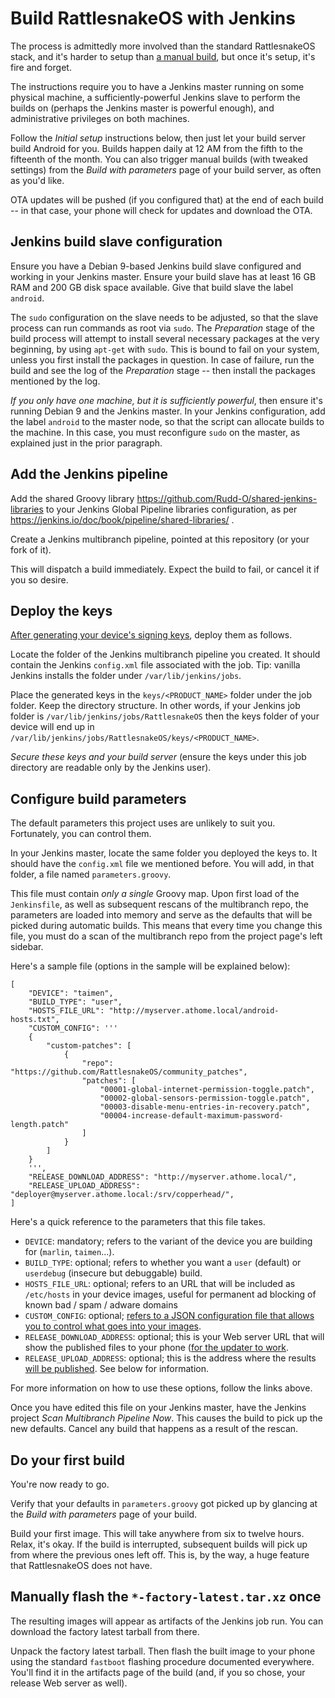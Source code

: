 # Build RattlesnakeOS with Jenkins

The process is admittedly more involved than the standard RattlesnakeOS stack, and it's harder to setup than [a manual build](interactive.md), but once it's setup, it's fire and forget.

The instructions require you to have a Jenkins master running on some physical machine, a sufficiently-powerful Jenkins slave to perform the builds on (perhaps the Jenkins master is powerful enough), and administrative privileges on both machines.

Follow the *Initial setup* instructions below, then just let your build server build Android for you.  Builds happen daily at 12 AM from the fifth to the fifteenth of the month.  You can also trigger manual builds (with tweaked settings) from the *Build with parameters* page of your build server, as often as you'd like.

OTA updates will be pushed (if you configured that) at the end of each build -- in that case, your phone will check for updates and download the OTA.

## Jenkins build slave configuration

Ensure you have a Debian 9-based Jenkins build slave configured and working in your Jenkins master.  Ensure your build slave has at least 16 GB RAM and 200 GB disk space available.  Give that build slave the label `android`.

The `sudo` configuration on the slave needs to be adjusted, so that the slave process can run commands as root via `sudo`.  The *Preparation* stage of the build process will attempt to install several necessary packages at the very beginning, by using `apt-get` with `sudo`.  This is bound to fail on your system, unless you first install the packages in question. In case of failure, run the build and see the log of the *Preparation* stage -- then install the packages mentioned by the log.

*If you only have one machine, but it is sufficiently powerful*, then ensure it's running Debian 9 and the Jenkins master.  In your Jenkins configuration, add the label `android` to the master node, so that the script can allocate builds to the machine.  In this case, you must reconfigure `sudo` on the master, as explained just in the prior paragraph.

## Add the Jenkins pipeline

Add the shared Groovy library https://github.com/Rudd-O/shared-jenkins-libraries to your Jenkins Global Pipeline libraries configuration, as per https://jenkins.io/doc/book/pipeline/shared-libraries/ .

Create a Jenkins multibranch pipeline, pointed at this repository (or your fork of it).

This will dispatch a build immediately.  Expect the build to fail, or cancel it if you so desire.

## Deploy the keys

[After generating your device's signing keys](signingkeys.md), deploy them as follows.

Locate the folder of the Jenkins multibranch pipeline you created.  It should contain the Jenkins `config.xml` file associated with the job.  Tip: vanilla Jenkins installs the folder under `/var/lib/jenkins/jobs`.

Place the generated keys in the `keys/<PRODUCT_NAME>` folder under the job folder.  Keep the directory structure.  In other words, if your Jenkins job folder is `/var/lib/jenkins/jobs/RattlesnakeOS` then the keys folder of your device will end up in `/var/lib/jenkins/jobs/RattlesnakeOS/keys/<PRODUCT_NAME>`.

*Secure these keys and your build server* (ensure the keys under this job directory are readable only by the Jenkins user).

## Configure build parameters

The default parameters this project uses are unlikely to suit you.  Fortunately, you can control them.

In your Jenkins master, locate the same folder you deployed the keys to.  It should have the `config.xml` file we mentioned before.  You will add, in that folder, a file named `parameters.groovy`.

This file must contain *only a single* Groovy map.  Upon first load of the `Jenkinsfile`, as well as subsequent rescans of the multibranch repo, the parameters are loaded into memory and serve as the defaults that will be picked during automatic builds.  This means that every time you change this file, you must do a scan of the multibranch repo from the project page's left sidebar.

Here's a sample file (options in the sample will be explained below):

```
[
    "DEVICE": "taimen",
    "BUILD_TYPE": "user",
    "HOSTS_FILE_URL": "http://myserver.athome.local/android-hosts.txt",
    "CUSTOM_CONFIG": '''
    {
        "custom-patches": [
            {
                "repo": "https://github.com/RattlesnakeOS/community_patches",
                "patches": [
                    "00001-global-internet-permission-toggle.patch",
                    "00002-global-sensors-permission-toggle.patch",
                    "00003-disable-menu-entries-in-recovery.patch",
                    "00004-increase-default-maximum-password-length.patch"
                ]
            }
        ]
    }
    ''',
    "RELEASE_DOWNLOAD_ADDRESS": "http://myserver.athome.local/",
    "RELEASE_UPLOAD_ADDRESS": "deployer@myserver.athome.local:/srv/copperhead/",
]
```

Here's a quick reference to the parameters that this file takes.

* `DEVICE`: mandatory; refers to the variant of the device you are building for (`marlin`, `taimen`...).
* `BUILD_TYPE`: optional; refers to whether you want a `user` (default) or `userdebug` (insecure but debuggable) build.
* `HOSTS_FILE_URL`: optional; refers to an URL that will be included as `/etc/hosts` in your device images, useful for permanent ad blocking of known bad / spam / adware domains
* `CUSTOM_CONFIG`: optional; [refers to a JSON configuration file that allows you to control what goes into your images](customconfig.md).
* `RELEASE_DOWNLOAD_ADDRESS`: optional; this is your Web server URL that will show the published files to your phone ([for the updater to work](releaseserver.md).
* `RELEASE_UPLOAD_ADDRESS`: optional; this is the address where the results [will be published](releaseserver.md).  See below for information.

For more information on how to use these options, follow the links above.

Once you have edited this file on your Jenkins master, have the Jenkins project *Scan Multibranch Pipeline Now*.  This causes the build to pick up the new defaults.  Cancel any build that happens as a result of the rescan.

## Do your first build

You're now ready to go.

Verify that your defaults in `parameters.groovy` got picked up by glancing at the *Build with parameters* page of your build.

Build your first image.  This will take anywhere from six to twelve hours.  Relax, it's okay.  If the build is interrupted, subsequent builds will pick up from where the previous ones left off.  This is, by the way, a huge feature that RattlesnakeOS does not have.

## Manually flash the `*-factory-latest.tar.xz` once

The resulting images will appear as artifacts of the Jenkins job run.  You can download the factory latest tarball from there.

Unpack the factory latest tarball.  Then flash the built image to your phone using the standard `fastboot` flashing procedure documented everywhere.  You'll find it in the artifacts page of the build (and, if you so chose, your release Web server as well).
